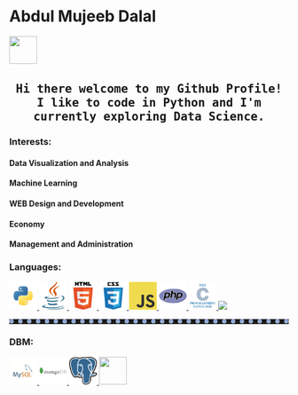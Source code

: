 
# Abdul Mujeeb Dalal
<a href="https://www.linkedin.com/in/abmujeeb/" target="_blank"><img width=50 height=50 src="https://www.flaticon.com/svg/static/icons/svg/1409/1409945.svg"></a>
<h2 align="center"><samp> Hi there welcome to my Github Profile! I like to code in Python and I'm currently exploring Data Science.</samp></h2>

<h3>Interests:</h3>
      
#### Data Visualization and Analysis

#### Machine Learning

#### WEB Design and Development

#### Economy

####  Management and Administration

<h3>Languages: </h3>
      <span title="Python">
        <a href="https://www.python.org/" target="_blank" rel="nofollow">
          <img height="50" src="https://raw.githubusercontent.com/github/explore/80688e429a7d4ef2fca1e82350fe8e3517d3494d/topics/python/python.png" style="max-width:100%;">
        </a>
      </span>
            </span>
      <span title="Java">
        <a href="https://www.java.com/en/" target="_blank" rel="nofollow">
          <img height="50" src="https://raw.githubusercontent.com/github/explore/80688e429a7d4ef2fca1e82350fe8e3517d3494d/topics/java/java.png" style="max-width:100%;">
        </a>
      </span>
        <span title="HTML">
      <a href="https://html.com/" target="_blank" rel="nofollow">
          <img height="50" src="https://raw.githubusercontent.com/github/explore/80688e429a7d4ef2fca1e82350fe8e3517d3494d/topics/html/html.png" style="max-width:100%;">
          </a>
      </span>
      <span title="CSS">
      <a href="https://www.w3.org/Style/CSS/Overview.en.html" rel="nofollow">
          <img height="50" src="https://raw.githubusercontent.com/github/explore/80688e429a7d4ef2fca1e82350fe8e3517d3494d/topics/css/css.png" style="max-width:100%;">
            </a>
<!--       </span>
      <span title="R">
        <a href="https://www.r-project.org/" target="_blank" rel="nofollow">
          <img height="50" src="https://raw.githubusercontent.com/github/explore/80688e429a7d4ef2fca1e82350fe8e3517d3494d/topics/r/r.png" style="max-width:100%;">
        </a> -->
      </span>
      <span title="Javascript">
      <a href="https://www.javascript.com/" rel="nofollow">
          <img height="50" src="https://raw.githubusercontent.com/github/explore/80688e429a7d4ef2fca1e82350fe8e3517d3494d/topics/javascript/javascript.png" style="max-width:100%;">
      </a>
      </span>
       <span title="PHP">
      <a href="https://www.php.net/" rel="nofollow">
          <img height="50" src="https://raw.githubusercontent.com/github/explore/ccc16358ac4530c6a69b1b80c7223cd2744dea83/topics/php/php.png" style="max-width:100%;">
            </a>
      </span>
        <span title="C">
        <a href="https://www.cprogramming.com/" target="_blank" rel="nofollow">
          <img height="50" src="https://raw.githubusercontent.com/github/explore/80688e429a7d4ef2fca1e82350fe8e3517d3494d/topics/c/c.png" style="max-width:100%;">
        </a>
      </span>
      <span title="C++">
        <a href="https://www.cprogramming.com/" target="_blank" rel="nofollow">
          <img height="50" src="https://camo.githubusercontent.com/f1f27bdd39fb595243339a1d612590cc71906e9b64b315911ec085748a263c61/68747470733a2f2f73696d706c6569636f6e732e6f72672f69636f6e732f63706c7573706c75732e737667" data-canonical-src="https://simpleicons.org/icons/cplusplus.svg" style="max-width:100%;">
        </a>
    <hr style="border-style: dotted none none;
      border-width: 0.5rem;
      border-color: #93ABD3;">
<h3>DBM:</h3>
   <span title="MySQL">
    <a href="https://www.mysql.com/" target="_blank" rel="nofollow">
      <img height="50" src="https://raw.githubusercontent.com/github/explore/80688e429a7d4ef2fca1e82350fe8e3517d3494d/topics/mysql/mysql.png" style="max-width:100%;">
    </a>
  </span>
  <span title="MongoDb">
    <a href="https://www.mongodb.com/" target="_blank" rel="nofollow">
      <img height="50" src="https://raw.githubusercontent.com/github/explore/80688e429a7d4ef2fca1e82350fe8e3517d3494d/topics/mongodb/mongodb.png" style="max-width:100%;">
    </a>
  </span>
  <span title="PostgreSQL">
    <a href="https://www.postgresql.org/" target="_blank" rel="nofollow">
      <img height="50" src="https://raw.githubusercontent.com/github/explore/80688e429a7d4ef2fca1e82350fe8e3517d3494d/topics/postgresql/postgresql.png" style="max-width:100%;">
    </a>
  </span>
  <span title="SQLite">
    <a href="https://www.sqlite.org/index.html" target="_blank" rel="nofollow">
     <img height="50" width="50"src="https://www.sqlite.org/images/sqlite370_banner.gif" style="max-width:100%;">
    </a>
    </span>



